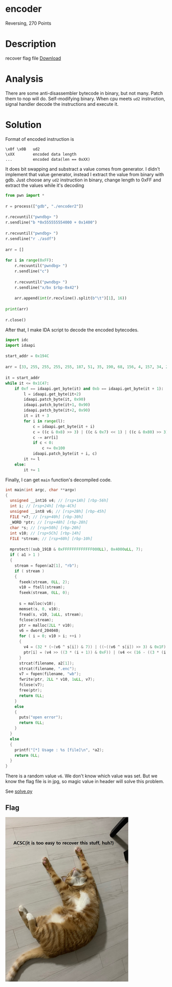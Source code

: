 # encoder
Reversing, 270 Points

# Description
recover flag file
[Download](./encoder.tar.gz)

# Analysis
There are some anti-disassembler bytecode in binary, but not many. Patch them to nop will do.
Self-modifying binary. When cpu meets `ud2` instruction, signal handler decode the instructions and execute it.

# Solution

Format of encoded instruction is
```
\x0f \x0B   ud2
\xXX        encoded data length
...         encoded data(len == 0xXX)
```

It does bit swapping and substract a value comes from generator.
I didn't implement that value generator, instead I extract the value from binary with gdb.
Just choose any `ud2` instruction in binary, change length to 0xFF and extract the values while it's decoding

```python
from pwn import *

r = process(["gdb", "./encoder2"])

r.recvuntil("pwndbg> ")
r.sendline("b *0x555555554000 + 0x1400")

r.recvuntil("pwndbg> ")
r.sendline("r ./asdf")

arr = []

for i in range(0xFF):
    r.recvuntil("pwndbg> ")
    r.sendline("c")

    r.recvuntil("pwndbg> ")
    r.sendline("x/bx $rbp-0x42")

    arr.append(int(r.recvline().split(b"\t")[1], 16))

print(arr)

r.close()
```

After that, I make IDA script to decode the encoded bytecodes.
```python
import idc
import idaapi

start_addr = 0x194C

arr = [33, 255, 255, 255, 255, 187, 51, 35, 190, 68, 156, 4, 157, 34, 210, 82, 74, 249, 161, 98, 57, 232, 230, 112, 215, 37, 253, 102, 87, 244, 242, 124, 219, 42, 209, 114, 228, 17, 222, 161, 57, 239, 231, 145, 80, 190, 36, 254, 62, 54, 52, 29, 149, 44, 123, 132, 188, 122, 187, 36, 49, 248, 129, 226, 216, 161, 23, 49, 255, 252, 135, 254, 220, 197, 51, 191, 4, 152, 236, 22, 44, 89, 185, 5, 97, 54, 250, 26, 208, 134, 22, 50, 238, 76, 142, 79, 5, 227, 50, 193, 42, 224, 170, 99, 162, 63, 54, 205, 62, 228, 198, 159, 166, 92, 91, 113, 203, 248, 202, 211, 178, 105, 239, 134, 40, 21, 55, 225, 208, 150, 60, 11, 189, 91, 187, 231, 236, 170, 80, 183, 201, 113, 72, 4, 137, 31, 87, 197, 229, 141, 156, 105, 31, 38, 116, 82, 114, 26, 98, 5, 124, 43, 11, 6, 174, 46, 119, 18, 72, 223, 16, 243, 186, 53, 195, 46, 95, 3, 173, 71, 214, 100, 95, 51, 235, 23, 185, 139, 234, 122, 227, 79, 255, 28, 61, 208, 2, 89, 136, 197, 59, 163, 90, 84, 46, 110, 158, 10, 15, 184, 159, 88, 212, 154, 195, 39, 45, 13, 19, 230, 242, 166, 223, 43, 193, 41, 232, 3, 176, 242, 235, 66, 93, 46, 61, 71, 205, 41, 191, 70, 155, 50, 202, 124, 81, 182, 203, 91, 63, 54, 214, 168, 166, 20, 89]

it = start_addr
while it <= 0x1C47:
    if 0xf == idaapi.get_byte(it) and 0xb == idaapi.get_byte(it + 1):
        l = idaapi.get_byte(it+2)
        idaapi.patch_byte(it, 0x90)
        idaapi.patch_byte(it+1, 0x90)
        idaapi.patch_byte(it+2, 0x90)
        it = it + 3
        for i in range(l):
            c = idaapi.get_byte(it + i)
            c = ((c & 0x8) >> 3) | ((c & 0x7) << 1) | ((c & 0x80) >> 3) | ((c & 0x70) << 1)
            c -= arr[i]
            if c < 0:
                c += 0x100
            idaapi.patch_byte(it + i, c)
        it += l
    else:
        it += 1
```

Finally, I can get `main` function's decompiled code.
```c
int main(int argc, char **argv)
{
  unsigned __int16 v4; // [rsp+1Ah] [rbp-56h]
  int i; // [rsp+24h] [rbp-4Ch]
  unsigned __int8 v6; // [rsp+2Bh] [rbp-45h]
  FILE *v7; // [rsp+40h] [rbp-30h]
  _WORD *ptr; // [rsp+48h] [rbp-28h]
  char *s; // [rsp+50h] [rbp-20h]
  int v10; // [rsp+5Ch] [rbp-14h]
  FILE *stream; // [rsp+60h] [rbp-10h]

  mprotect((sub_191B & 0xFFFFFFFFFFFFF000LL), 0x4000uLL, 7);
  if ( a1 > 1 )
  {
    stream = fopen(a2[1], "rb");
    if ( stream )
    {
      fseek(stream, 0LL, 2);
      v10 = ftell(stream);
      fseek(stream, 0LL, 0);

      s = malloc(v10);
      memset(s, 0, v10);
      fread(s, v10, 1uLL, stream);
      fclose(stream);
      ptr = malloc(2LL * v10);
      v6 = dword_204040;
      for ( i = 0; v10 > i; ++i )
      {
        v4 = (32 * (~(v6 ^ s[i]) & 7)) | ((~((v6 ^ s[i]) >> 3) & 0x1F) << 11);
        ptr[i] = (v4 >> ((3 * (i + 1)) & 0xF)) | (v4 << (16 - ((3 * (i + 1)) & 0xF)));
      }
      strcat(filename, a2[1]);
      strcat(filename, ".enc");
      v7 = fopen(filename, "wb");
      fwrite(ptr, 2LL * v10, 1uLL, v7);
      fclose(v7);
      free(ptr);
      return 0LL;
    }
    else
    {
      puts("open error");
      return 0LL;
    }
  }
  else
  {
    printf("[*] Usage : %s [file]\n", *a2);
    return 0LL;
  }
}
```

There is a random value `v6`. We don't know which value was set. But we know the flag file is in jpg, so magic value in header will solve this problem.

See [solve.py](./solve.py)

## Flag
<img src="flag.jpg" alt="Flag" style="zoom:50%;" /> 
